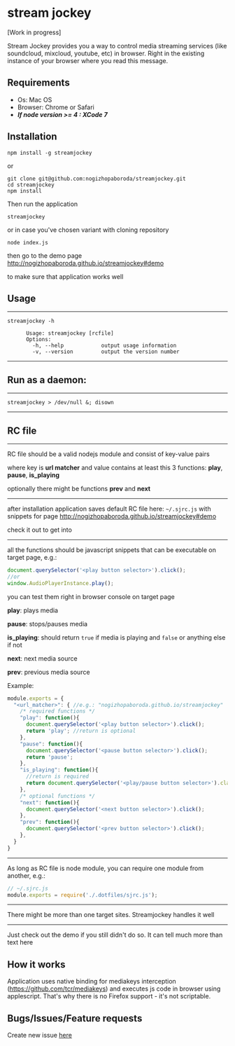 # stream jockey

[Work in progress]

Stream Jockey provides you a way to control media streaming services (like soundcloud, mixcloud, youtube, etc) in browser. Right in the existing instance of your browser where you read this message.

## Requirements

- Os: Mac OS
- Browser: Chrome or Safari
- ***If node version >= 4 : XCode 7***

## Installation
```shell
npm install -g streamjockey
```
or
```shell
git clone git@github.com:nogizhopaboroda/streamjockey.git
cd streamjockey
npm install
```

Then run the application
```shell
streamjockey
```
or in case you've chosen variant with cloning repository
```shell
node index.js
```

then go to the demo page http://nogizhopaboroda.github.io/streamjockey#demo

to make sure that application works well

## Usage

***
```shell
streamjockey -h

      Usage: streamjockey [rcfile]
      Options:
        -h, --help            output usage information
        -v, --version         output the version number
```
***

## Run as a daemon:

***
```shell
streamjockey > /dev/null &; disown
```
***

## RC file
***
RC file should be a valid nodejs module and consist of key-value pairs 

where key is **url matcher** and value contains at least this 3 functions: **play**, **pause**, **is_playing**

optionally there might be functions **prev** and **next**

***

after installation application saves default RC file here: `~/.sjrc.js` with snippets for page
http://nogizhopaboroda.github.io/streamjockey#demo

check it out to get into

***

all the functions should be javascript snippets that can be executable on target page, e.g.:
```js
document.querySelector('<play button selector>').click();
//or
window.AudioPlayerInstance.play();
```

you can test them right in browser console on target page

**play**: plays media

**pause**: stops/pauses media

**is_playing**: should return `true` if media is playing and `false` or anything else if not

**next**: next media source

**prev**: previous media source

Example:
```js
module.exports = {
  "<url_matcher>": { //e.g.: "nogizhopaboroda.github.io/streamjockey"
    /* required functions */
    "play": function(){
      document.querySelector('<play button selector>').click();
      return 'play'; //return is optional
    },
    "pause": function(){
      document.querySelector('<pause button selector>').click();
      return 'pause';
    },
    "is_playing": function(){
      //return is required
      return document.querySelector('<play/pause button selector>').classList.contains('playing');
    },
    /* optional functions */
    "next": function(){
      document.querySelector('<next button selector>').click();
    },
    "prev": function(){
      document.querySelector('<prev button selector>').click();
    },
  }
}
```

***

As long as RC file is node module, you can require one module from another, e.g.:
```js
// ~/.sjrc.js
module.exports = require('./.dotfiles/sjrc.js');
```

***

There might be more than one target sites. Streamjockey handles it well

***

Just check out the demo if you still didn't do so. It can tell much more than text here

## How it works
Application uses native binding for mediakeys interception (https://github.com/tcr/mediakeys) and executes js code in browser using applescript.
That's why there is no Firefox support - it's not scriptable.

## Bugs/Issues/Feature requests
Create new issue [here](https://github.com/nogizhopaboroda/streamjockey/issues)
